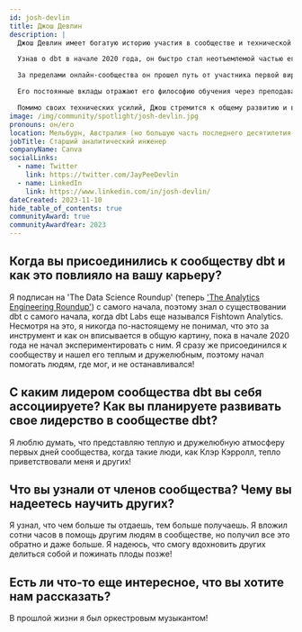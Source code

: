 ```yaml
---
id: josh-devlin
title: Джош Девлин
description: |
  Джош Девлин имеет богатую историю участия в сообществе и технической экспертизы как в dbt, так и в более широком аналитическом сообществе.

  Узнав о dbt в начале 2020 года, он быстро стал неотъемлемой частью его <a href="https://www.getdbt.com/community/join-the-community" rel="noopener noreferrer" target="_blank">сообщества</a>, используя платформу как инструмент для обучения и помогая другим на их пути с dbt. Джош помог тысячам пользователей dbt своими советами и почти энциклопедическими знаниями о dbt.

  За пределами онлайн-сообщества он прошел путь от участника первой виртуальной конференции Coalesce в декабре 2020 года до <a href="https://coalesce.getdbt.com/blog/babies-and-bathwater-is-kimball-still-relevant" title="на первой очной конференции Coalesce" rel="noopener noreferrer" target="_blank">докладчика на первой очной конференции Coalesce</a> в Новом Орлеане в 2022 году. Он также внес свой вклад в кодовые базы dbt-core и dbt-snowflake, помогая улучшить продукт самым непосредственным образом.

  Его постоянные вклады отражают его философию обучения через преподавание, принцип, который не только обогатил сообщество dbt, но и значительно повысил его мастерство в использовании инструмента, сделав его ценным членом сообщества.

  Помимо своих технических усилий, Джош стремится к общему развитию и верит в способность каждого человека внести вклад в более целое, что также проявляется в его предыдущих увлечениях как оркестрового музыканта. Его история — это сочетание технической компетенции, участия в сообществе и тонкого понимания симбиотических отношений между обучением и преподаванием, что делает его заметной фигурой в области аналитической инженерии.
image: /img/community/spotlight/josh-devlin.jpg
pronouns: он/его
location: Мельбурн, Австралия (но большую часть последнего десятилетия провел в Хьюстоне, США)
jobTitle: Старший аналитический инженер
companyName: Canva
socialLinks:
  - name: Twitter
    link: https://twitter.com/JayPeeDevlin
  - name: LinkedIn
    link: https://www.linkedin.com/in/josh-devlin/
dateCreated: 2023-11-10
hide_table_of_contents: true
communityAward: true
communityAwardYear: 2023
---
```


## Когда вы присоединились к сообществу dbt и как это повлияло на вашу карьеру?

Я подписан на 'The Data Science Roundup' (теперь ['The Analytics Engineering Roundup'](https://roundup.getdbt.com/)) с самого начала, поэтому знал о существовании dbt с самого начала, когда dbt Labs еще назывался Fishtown Analytics. Несмотря на это, я никогда по-настоящему не понимал, что это за инструмент и как он вписывается в общую картину, пока в начале 2020 года не начал экспериментировать с ним. Я сразу же присоединился к сообществу и нашел его теплым и дружелюбным, поэтому начал помогать людям, где мог, и не останавливался!

## С каким лидером сообщества dbt вы себя ассоциируете? Как вы планируете развивать свое лидерство в сообществе dbt?

Я люблю думать, что представляю теплую и дружелюбную атмосферу первых дней сообщества, когда такие люди, как Клэр Кэрролл, тепло приветствовали меня и других!

## Что вы узнали от членов сообщества? Чему вы надеетесь научить других?

Я узнал, что чем больше ты отдаешь, тем больше получаешь. Я вложил сотни часов в помощь другим людям в сообществе, но получил все это обратно и даже больше. Я надеюсь, что смогу вдохновить других делиться собой и пожинать плоды позже!

## Есть ли что-то еще интересное, что вы хотите нам рассказать?

В прошлой жизни я был оркестровым музыкантом!